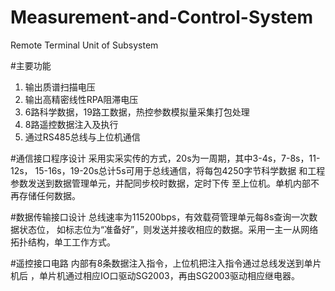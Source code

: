 # Measurement-and-Control-System
Remote Terminal Unit of Subsystem

#主要功能

1. 输出质谱扫描电压  
2. 输出高精密线性RPA阻滞电压  
3. 6路科学数据，19路工数据，热控参数模拟量采集打包处理  
4. 8路遥控数据注入及执行  
5. 通过RS485总线与上位机通信  

#通信接口程序设计
  采用实采实传的方式，20s为一周期，其中3-4s，7-8s，11-12s，
  15-16s，19-20s总计5s可用于总线通信，将每包4250字节科学数据
  和工程参数发送到数据管理单元，并配同步校时数据，定时下传
  至上位机。单机内部不再存储任何数据。
  
#数据传输接口设计
  总线速率为115200bps，有效载荷管理单元每8s查询一次数据状态位，
  如标志位为“准备好”，则发送并接收相应的数据。采用一主一从网络
  拓扑结构，单工工作方式。
  
#遥控接口电路
  内部有8条数据注入指令，上位机把注入指令通过总线发送到单片机后
  ，单片机通过相应IO口驱动SG2003，再由SG2003驱动相应继电器。
